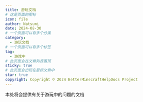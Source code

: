 ```yaml
---
title: 游玩文档
# 这是页面的图标
icon: file
author: Natsumi
date: 2024-08-30
# 一个页面可以有多个分类
category:
  - 游玩文档
# 一个页面可以有多个标签
tag:
  - 游戏中
# 此页面会在文章列表置顶
sticky: true
# 此页面会出现在星标文章中
star: true
copyright: Copyright © 2024 BetterMinecraftHelpDocs Project
---
```


本处将会提供有关于游玩中的问题的文档